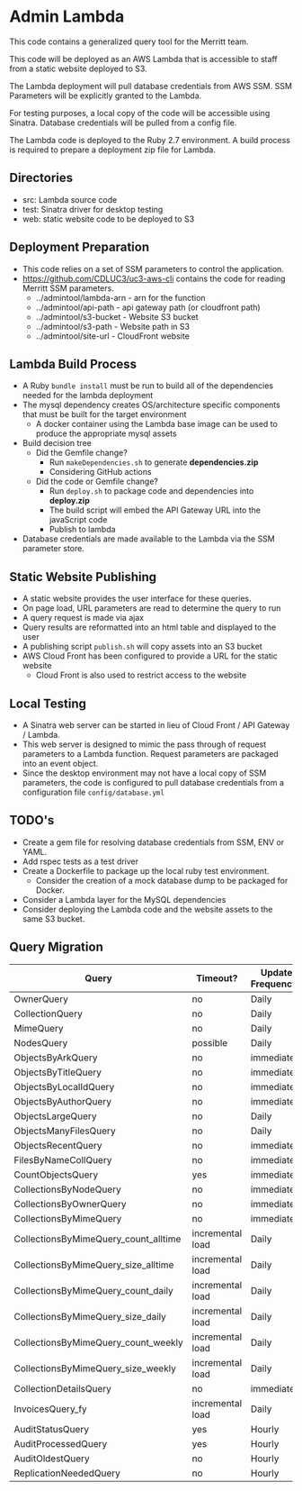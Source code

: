# Admin Lambda

This code contains a generalized query tool for the Merritt team.

This code will be deployed as an AWS Lambda that is accessible to staff from a static website deployed to S3.

The Lambda deployment will pull database credentials from AWS SSM.  SSM Parameters will be explicitly granted to the Lambda.

For testing purposes, a local copy of the code will be accessible using Sinatra.  Database credentials will be pulled from a config file.

The Lambda code is deployed to the Ruby 2.7 environment.  A build process is required to prepare a deployment zip file for Lambda.

## Directories
- src: Lambda source code
- test: Sinatra driver for desktop testing
- web: static website code to be deployed to S3

## Deployment Preparation
- This code relies on a set of SSM parameters to control the application.
- https://github.com/CDLUC3/uc3-aws-cli contains the code for reading Merritt SSM parameters.
  - ../admintool/lambda-arn - arn for the function
  - ../admintool/api-path - api gateway path (or cloudfront path)
  - ../admintool/s3-bucket - Website S3 bucket
  - ../admintool/s3-path - Website path in S3
  - ../admintool/site-url - CloudFront website

## Lambda Build Process

- A Ruby `bundle install` must be run to build all of the dependencies needed for the lambda deployment
- The mysql dependency creates OS/architecture specific components that must be built for the target environment
  - A docker container using the Lambda base image can be used to produce the appropriate mysql assets
- Build decision tree
  - Did the Gemfile change?
    - Run `makeDependencies.sh` to generate **dependencies.zip**
    - Considering GitHub actions
  - Did the code or Gemfile change?
    - Run `deploy.sh` to package code and dependencies into **deploy.zip**
    - The build script will embed the API Gateway URL into the javaScript code
    - Publish to lambda
- Database credentials are made available to the Lambda via the SSM parameter store.

## Static Website Publishing
- A static website provides the user interface for these queries.
- On page load, URL parameters are read to determine the query to run
- A query request is made via ajax
- Query results are reformatted into an html table and displayed to the user  
- A publishing script `publish.sh` will copy assets into an S3 bucket
- AWS Cloud Front has been configured to provide a URL for the static website
  - Cloud Front is also used to restrict access to the website

## Local Testing
- A Sinatra web server can be started in lieu of Cloud Front / API Gateway / Lambda.
- This web server is designed to mimic the pass through of request parameters to a Lambda function.  Request parameters are packaged into an event object.
- Since the desktop environment may not have a local copy of SSM parameters, the code is configured to pull database credentials from a configuration file `config/database.yml`

## TODO's
- Create a gem file for resolving database credentials from SSM, ENV or YAML.
- Add rspec tests as a test driver
- Create a Dockerfile to package up the local ruby test environment.
  - Consider the creation of a mock database dump to be packaged for Docker.
- Consider a Lambda layer for the MySQL dependencies
- Consider deploying the Lambda code and the website assets to the same S3 bucket.

## Query Migration

| Query | Timeout? | Update Frequency? | Note |
| ----- | -------- | ------------------ | ---- |
| OwnerQuery | no | Daily ||
| CollectionQuery | no | Daily ||
| MimeQuery | no | Daily ||
| NodesQuery | possible | Daily ||
| ObjectsByArkQuery | no | immediate ||
| ObjectsByTitleQuery | no | immediate ||
| ObjectsByLocalIdQuery | no | immediate ||
| ObjectsByAuthorQuery | no | immediate ||
| ObjectsLargeQuery | no | Daily ||
| ObjectsManyFilesQuery | no | Daily ||
| ObjectsRecentQuery | no | immediate ||
| FilesByNameCollQuery | no | immediate ||
| CountObjectsQuery | yes | immediate ||
| CollectionsByNodeQuery | no | immediate ||
| CollectionsByOwnerQuery | no | immediate ||
| CollectionsByMimeQuery | no | immediate ||
| CollectionsByMimeQuery_count_alltime | incremental load | Daily ||
| CollectionsByMimeQuery_size_alltime | incremental load | Daily ||
| CollectionsByMimeQuery_count_daily | incremental load | Daily ||
| CollectionsByMimeQuery_size_daily | incremental load | Daily ||
| CollectionsByMimeQuery_count_weekly | incremental load | Daily ||
| CollectionsByMimeQuery_size_weekly | incremental load | Daily ||
| CollectionDetailsQuery | no | immediate ||
| InvoicesQuery_fy | incremental load | Daily ||
| AuditStatusQuery | yes | Hourly ||
| AuditProcessedQuery | yes | Hourly ||
| AuditOldestQuery | no | Hourly ||
| ReplicationNeededQuery | no | Hourly ||
